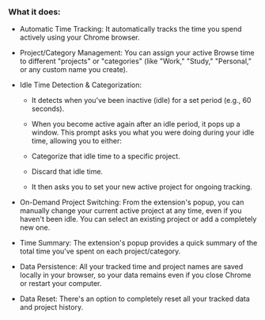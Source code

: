 ### What it does:

-   Automatic Time Tracking: It automatically tracks the time you spend actively using your Chrome browser.

-   Project/Category Management: You can assign your active Browse time to different "projects" or "categories" (like "Work," "Study," "Personal," or any custom name you create).

-   Idle Time Detection & Categorization:

    -   It detects when you've been inactive (idle) for a set period (e.g., 60 seconds).

    -   When you become active again after an idle period, it pops up a window. This prompt asks you what you were doing during your idle time, allowing you to either:

    -   Categorize that idle time to a specific project.

    -   Discard that idle time.

    -   It then asks you to set your new active project for ongoing tracking.

-   On-Demand Project Switching: From the extension's popup, you can manually change your current active project at any time, even if you haven't been idle. You can select an existing project or add a completely new one.

-   Time Summary: The extension's popup provides a quick summary of the total time you've spent on each project/category.

-   Data Persistence: All your tracked time and project names are saved locally in your browser, so your data remains even if you close Chrome or restart your computer.

-   Data Reset: There's an option to completely reset all your tracked data and project history.
